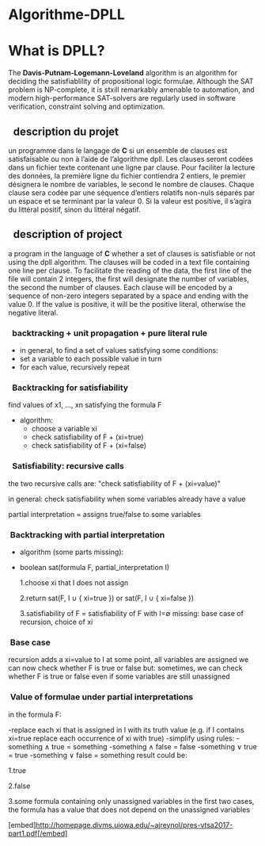 # Algorithme-DPLL


<h1>What is DPLL?</h1>

The **Davis-Putnam-Logemann-Loveland** algorithm is an algorithm for deciding the satisfiablility of propositional logic formulae. Although the SAT problem is NP-complete, it is stxill remarkably amenable to automation, and modern high-performance SAT-solvers are regularly used in software verification, constraint solving and optimization.

<h2>&nbsp; description du projet</h2>

un programme dans le langage de **C** si un ensemble de clauses est satisfaisable ou non à l’aide de l’algorithme dpll.
Les clauses seront codées dans un fichier texte contenant une ligne par clause. Pour faciliter la lecture des données, la première ligne du fichier
contiendra 2 entiers, le premier désignera le nombre de variables, le second le nombre de clauses. Chaque clause sera codée par une séquence d’entiers
relatifs non-nuls séparés par un espace et se terminant par la valeur 0. Si la valeur est positive, il s’agira du littéral positif, sinon du littéral négatif.

<h2>&nbsp; description of project</h2>

a program in the language of **C** whether a set of clauses is satisfiable or not using the dpll algorithm. The clauses will be coded in a text file containing one line per clause. To facilitate the reading of the data, the first line of the file will contain 2 integers, the first will designate the number of variables, the second the number of clauses. Each clause will be encoded by a sequence of non-zero integers separated by a space and ending with the value 0. If the value is positive, it will be the positive literal, otherwise the negative literal.


<h3>&nbsp; backtracking + unit propagation + pure literal rule</h3>

- in general, to find a set of values satisfying some conditions:
- set a variable to each possible value in turn
- for each value, recursively repeat

<h3>&nbsp; Backtracking for satisfiability</h3>

find values of x1, ..., xn satisfying the formula F

- algorithm:
  - choose a variable xi
  - check satisfiability of F + (xi=true)
  - check satisfiability of F + (xi=false)

<h3>&nbsp; Satisfiability: recursive calls</h3>

the two recursive calls are: "check satisfiability of F + (xi=value)"

in general: check satisfiability when some variables already have a value

partial interpretation = assigns true/false to some variables

<h3>&nbsp;Backtracking with partial interpretation </h3>

- algorithm (some parts missing):

- boolean sat(formula F, partial_interpretation I)

  1.choose xi that I does not assign
  
  2.return sat(F, I ∪ { xi=true }) or sat(F, I ∪ { xi=false })
  
  3.satisfiability of F = satisfiability of F with I=∅
missing: base case of recursion, choice of xi

<h3>&nbsp;Base case </h3>

recursion adds a xi=value to I
at some point, all variables are assigned
we can now check whether F is true or false
but:
sometimes, we can check whether F is true or false even if some variables are still unassigned

<h3>&nbsp;Value of formulae under partial interpretations </h3>

in the formula F:

-replace each xi that is assigned in I with its truth value
(e.g. if I contains xi=true replace each occurrence of xi with true)
-simplify using rules:
  -something ∧ true = something
  -something ∧ false = false
  -something ∨ true = true
  -something ∨ false = something
result could be:

  1.true
  
  2.false
  
  3.some formula containing only unassigned variables
in the first two cases, the formula has a value that does not depend on the unassigned variables

[embed]http://homepage.divms.uiowa.edu/~ajreynol/pres-vtsa2017-part1.pdf[/embed]


